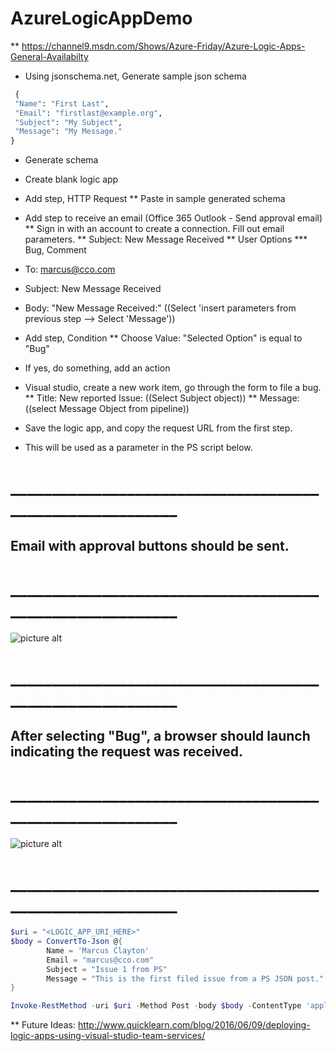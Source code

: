 # AzureLogicAppDemo
** https://channel9.msdn.com/Shows/Azure-Friday/Azure-Logic-Apps-General-Availabilty 

* Using jsonschema.net, Generate sample json schema
 ```Python
  {
  "Name": "First Last",
  "Email": "firstlast@example.org",
  "Subject": "My Subject",
  "Message": "My Message."
}
```

* Generate schema
* Create blank logic app
* Add step, HTTP Request
** Paste in sample generated schema

* Add step to receive an email (Office 365 Outlook - Send approval email)
** Sign in with an account to create a connection. Fill out email parameters.
** Subject: New Message Received
** User Options
*** Bug, Comment
* To: marcus@cco.com
* Subject: New Message Received
* Body: "New Message Received:" ((Select 'insert parameters from previous step --> Select 'Message'))

* Add step, Condition
** Choose Value: "Selected Option" is equal to "Bug"
* If yes, do something, add an action
* Visual studio, create a new work item, go through the form to file a bug.
** Title: New reported Issue: ((Select Subject object))
** Message: ((select Message Object from pipeline))

* Save the logic app, and copy the request URL from the first step. 
* This will be used as a parameter in the PS script below.

# _________________________________________________________
## Email with approval buttons should be sent.
# _________________________________________________________
![picture alt](https://mcautomationgitresources.blob.core.windows.net/images/logicAppEmailScreenshot.png "Approval Email")




# _________________________________________________________
## After selecting "Bug", a browser should launch indicating the request was received.
# _________________________________________________________ 
![picture alt](https://mcautomationgitresources.blob.core.windows.net/images/logicAppBugSubmission.png "Approval Response")



# _________________________________________________________
```PowerShell
$uri = "<LOGIC_APP_URI_HERE>"
$body = ConvertTo-Json @{
        Name = 'Marcus Clayton'
        Email = "marcus@cco.com"
        Subject = "Issue 1 from PS"
        Message = "This is the first filed issue from a PS JSON post."
}

Invoke-RestMethod -uri $uri -Method Post -body $body -ContentType 'application/json' -Verbose
```


** Future Ideas: http://www.quicklearn.com/blog/2016/06/09/deploying-logic-apps-using-visual-studio-team-services/ 